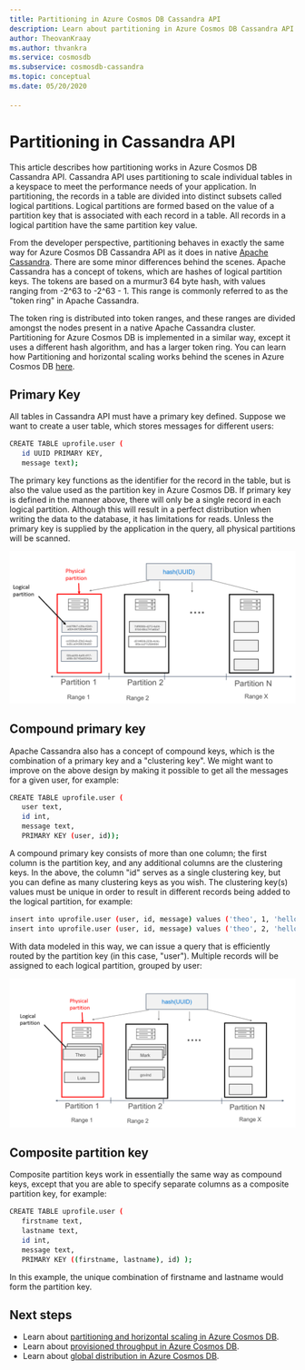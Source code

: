 ```yaml
---
title: Partitioning in Azure Cosmos DB Cassandra API
description: Learn about partitioning in Azure Cosmos DB Cassandra API
author: TheovanKraay
ms.author: thvankra
ms.service: cosmosdb
ms.subservice: cosmosdb-cassandra
ms.topic: conceptual
ms.date: 05/20/2020

---
```


# Partitioning in Cassandra API

This article describes how partitioning works in Azure Cosmos DB Cassandra API. Cassandra API uses partitioning to scale individual tables in a keyspace to meet the performance needs of your application. In partitioning, the records in a table are divided into distinct subsets called logical partitions. Logical partitions are formed based on the value of a partition key that is associated with each record in a table. All records in a logical partition have the same partition key value. 

From the developer perspective, partitioning behaves in exactly the same way for Azure Cosmos DB Cassandra API as it does in native [Apache Cassandra](https://cassandra.apache.org/). There are some minor differences behind the scenes. Apache Cassandra has a concept of tokens, which are hashes of logical partition keys. The tokens are based on a murmur3 64 byte hash, with values ranging from -2^63 to -2^63 - 1. This range is commonly referred to as the "token ring" in Apache Cassandra. 

The token ring is distributed into token ranges, and these ranges are divided amongst the nodes present in a native Apache Cassandra cluster. Partitioning for Azure Cosmos DB is implemented in a similar way, except it uses a different hash algorithm, and has a larger token ring. You can learn how Partitioning and horizontal scaling works behind the scenes in Azure Cosmos DB [here](partition-data.md).


## Primary Key

All tables in Cassandra API must have a primary key defined. Suppose we want to create a user table, which stores messages for different users:

```bash
CREATE TABLE uprofile.user ( 
   id UUID PRIMARY KEY, 
   message text);
```

The primary key functions as the identifier for the record in the table, but is also the value used as the partition key in Azure Cosmos DB. If primary key is defined in the manner above, there will only be a single record in each logical partition. Although this will result in a perfect distribution when writing the data to the database, it has limitations for reads. Unless the primary key is supplied by the application in the query, all physical partitions will be scanned. 

![partitions](./media/cassandra-partitioning/cassandra-partitioning.png)


## Compound primary key

Apache Cassandra also has a concept of compound keys, which is the combination of a primary key and a "clustering key". We might want to improve on the above design by making it possible to get all the messages for a given user, for example:

```bash
CREATE TABLE uprofile.user (
   user text,  
   id int, 
   message text, 
   PRIMARY KEY (user, id));
```

A compound primary key consists of more than one column; the first column is the partition key, and any additional columns are the clustering keys. In the above, the column "id" serves as a single clustering key, but you can define as many clustering keys as you wish. The clustering key(s) values must be unique in order to result in  different records being added to the logical partition, for example:

```bash
insert into uprofile.user (user, id, message) values ('theo', 1, 'hello');
insert into uprofile.user (user, id, message) values ('theo', 2, 'hello again');
```

With data modeled in this way, we can issue a query that is efficiently routed by the partition key (in this case, "user"). Multiple records will be assigned to each logical partition, grouped by user:

![partitions](./media/cassandra-partitioning/cassandra-partitioning2.png)


## Composite partition key

Composite partition keys work in essentially the same way as compound keys, except that you are able to specify separate columns as a composite partition key, for example:

```bash
CREATE TABLE uprofile.user ( 
   firstname text, 
   lastname text,
   id int,  
   message text, 
   PRIMARY KEY ((firstname, lastname), id) );
```
In this example, the unique combination of firstname and lastname would form the partition key. 


## Next steps

* Learn about [partitioning and horizontal scaling in Azure Cosmos DB](partition-data.md).
* Learn about [provisioned throughput in Azure Cosmos DB](request-units.md).
* Learn about [global distribution in Azure Cosmos DB](distribute-data-globally.md).
